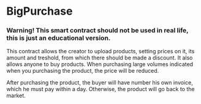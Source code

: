 # BigPurchase

### Warning! This smart contract should not be used in real life, this is just an educational version.

This  contract allows the creator to upload products, setting prices on it, its amount and treshold, from which there should be made a discount.
It also allows anyone to buy products. 
When purchasing large volumes indicated when you purchasing the product, the price will be reduced.

After purchasing the product, the buyer will have number his own invoice, which he must pay within a day. 
Otherwise, the product will go back to the market.
